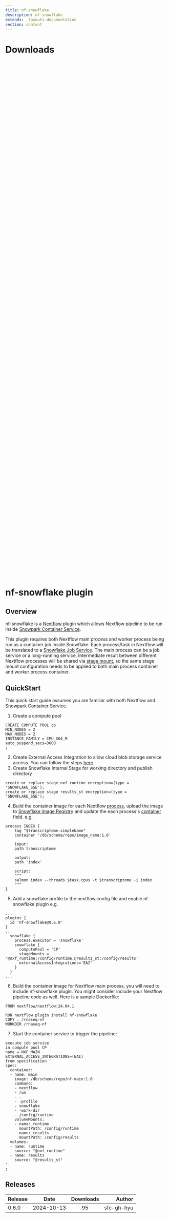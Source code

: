 ```yaml
---
title: nf-snowflake
description: nf-snowflake
extends: _layouts.documentation
section: content
---
```


# Downloads

<div style="position: relative; height:40vh; width:80vw">
    <canvas id="releases"></canvas>
</div>
<script type="module" src="nf-plugins-stats/docs/nf-snowflake/nf-snowflake.js"></script>

# nf-snowflake plugin

## Overview 
nf-snowflake is a [Nextflow](https://www.nextflow.io/docs/latest/overview.html) plugin which allows Nextflow pipeline to be run inside [Snowpark Container Service](https://docs.snowflake.com/en/developer-guide/snowpark-container-services/overview).

This plugin requires both Nextflow main process and worker process being run as a container job inside Snowflake. Each process/task in Nextflow will be translated to a [Snowflake Job Service](https://docs.snowflake.com/en/sql-reference/sql/execute-job-service). The main process can be a job service or a long-running service. Intermediate result between different Nextflow processes will be shared via [stage mount](https://docs.snowflake.com/en/developer-guide/snowpark-container-services/snowflake-stage-volume), so the same stage mount configuration needs to be applied to both main process container and worker process container.

## QuickStart

This quick start guide assumes you are familiar with both Nextflow and Snowpark Container Service.

1. Create a compute pool
```
CREATE COMPUTE POOL cp
MIN_NODES = 2
MAX_NODES = 2
INSTANCE_FAMILY = CPU_X64_M
auto_suspend_secs=3600
;
```
2. Create External Access Integration to allow cloud blob storage service access. You can follow the steps [here](https://docs.snowflake.com/en/developer-guide/snowpark-container-services/additional-considerations-services-jobs#network-egress).
3. Create Snowflake Internal Stage for working directory and publish directory
```
create or replace stage nxf_runtime encryption=(type = 'SNOWFLAKE_SSE');
create or replace stage results_st encryption=(type = 'SNOWFLAKE_SSE');
```
4. Build the container image for each Nextflow [process](https://www.nextflow.io/docs/latest/process.html), upload the image to [Snowflake Image Registry](https://docs.snowflake.com/en/developer-guide/snowpark-container-services/working-with-registry-repository) and update the each process's [container](https://www.nextflow.io/docs/latest/reference/process.html#process-container) field.
e.g.
```
process INDEX {
    tag "$transcriptome.simpleName"
    container '/db/schema/repo/image_name:1.0'

    input:
    path transcriptome

    output:
    path 'index'

    script:
    """
    salmon index --threads $task.cpus -t $transcriptome -i index
    """
}
```
5. Add a snowflake profile to the nextflow.config file and enable nf-snowflake plugin e.g.
```
...
plugins {
  id 'nf-snowflake@0.6.0'
}
...
  snowflake {
    process.executor = 'snowflake'
    snowflake {
      computePool = 'CP'
      stageMounts = '@nxf_runtime:/config/runtime,@results_st:/config/results'
      externalAccessIntegrations='EAI'
    }
  }
...
```
6. Build the container image for Nextflow main process, you will need to include nf-snowflake plugin. You might consider include your Nextflow pipeline code as well. Here is a sample Dockerfile:
```
FROM nextflow/nextflow:24.04.1

RUN nextflow plugin install nf-snowflake
COPY . /rnaseq-nf
WORKDIR /rnaseq-nf
```
7. Start the container service to trigger the pipeline:
```
execute job service
in compute pool CP
name = NXF_MAIN
EXTERNAL_ACCESS_INTEGRATIONS=(EAI)
from specification '
spec:
  container:
  - name: main
    image: /db/schena/repo/nf-main:1.0
    command:
    - nextflow
    - run
    - .
    - -profile
    - snowflake
    - -work-dir
    - /config/runtime
    volumeMounts:
    - name: runtime
      mountPath: /config/runtime
    - name: results
      mountPath: /config/results
  volumes:
  - name: runtime
    source: "@nxf_runtime"
  - name: results
    source: "@results_st"
'
;
```


## Releases

| Release                               |                       Date                       |                   Downloads                    |                           Author |
| :------------ |:------------------------------------------------:|:----------------------------------------------:|---------------------------------:|
 |  0.6.0                                               | 2024-10-13                                          | 95                                                 | sfc-gh-hyu                                         |
